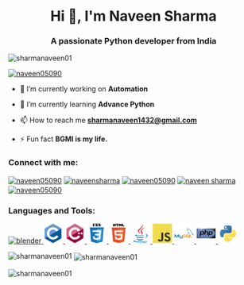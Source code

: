 <h1 align="center">Hi 👋, I'm Naveen Sharma</h1>
<h3 align="center">A passionate Python developer from India</h3>

<p align="left"> <img src="https://komarev.com/ghpvc/?username=sharmanaveen01&label=Profile%20views&color=0e75b6&style=flat" alt="sharmanaveen01" /> </p>

<p align="left"> <a href="https://twitter.com/naveen05090" target="blank"><img src="https://img.shields.io/twitter/follow/naveen05090?logo=twitter&style=for-the-badge" alt="naveen05090" /></a> </p>

- 🔭 I’m currently working on **Automation**

- 🌱 I’m currently learning **Advance Python**

- 📫 How to reach me **sharmanaveen1432@gmail.com**

- ⚡ Fun fact **BGMI is my life.**

<h3 align="left">Connect with me:</h3>
<p align="left">
<a href="https://twitter.com/naveen05090" target="blank"><img align="center" src="https://raw.githubusercontent.com/rahuldkjain/github-profile-readme-generator/master/src/images/icons/Social/twitter.svg" alt="naveen05090" height="30" width="40" /></a>
<a href="https://linkedin.com/in/naveensharma" target="blank"><img align="center" src="https://raw.githubusercontent.com/rahuldkjain/github-profile-readme-generator/master/src/images/icons/Social/linked-in-alt.svg" alt="naveensharma" height="30" width="40" /></a>
<a href="https://instagram.com/naveen05090" target="blank"><img align="center" src="https://raw.githubusercontent.com/rahuldkjain/github-profile-readme-generator/master/src/images/icons/Social/instagram.svg" alt="naveen05090" height="30" width="40" /></a>
<a href="https://www.youtube.com/c/naveen sharma" target="blank"><img align="center" src="https://raw.githubusercontent.com/rahuldkjain/github-profile-readme-generator/master/src/images/icons/Social/youtube.svg" alt="naveen sharma" height="30" width="40" /></a>
<a href="https://www.hackerrank.com/naveen05090" target="blank"><img align="center" src="https://raw.githubusercontent.com/rahuldkjain/github-profile-readme-generator/master/src/images/icons/Social/hackerrank.svg" alt="naveen05090" height="30" width="40" /></a>
</p>

<h3 align="left">Languages and Tools:</h3>
<p align="left"> <a href="https://www.blender.org/" target="_blank"> <img src="https://download.blender.org/branding/community/blender_community_badge_white.svg" alt="blender" width="40" height="40"/> </a> <a href="https://www.cprogramming.com/" target="_blank"> <img src="https://raw.githubusercontent.com/devicons/devicon/master/icons/c/c-original.svg" alt="c" width="40" height="40"/> </a> <a href="https://www.w3schools.com/cpp/" target="_blank"> <img src="https://raw.githubusercontent.com/devicons/devicon/master/icons/cplusplus/cplusplus-original.svg" alt="cplusplus" width="40" height="40"/> </a> <a href="https://www.w3schools.com/css/" target="_blank"> <img src="https://raw.githubusercontent.com/devicons/devicon/master/icons/css3/css3-original-wordmark.svg" alt="css3" width="40" height="40"/> </a> <a href="https://www.w3.org/html/" target="_blank"> <img src="https://raw.githubusercontent.com/devicons/devicon/master/icons/html5/html5-original-wordmark.svg" alt="html5" width="40" height="40"/> </a> <a href="https://www.java.com" target="_blank"> <img src="https://raw.githubusercontent.com/devicons/devicon/master/icons/java/java-original.svg" alt="java" width="40" height="40"/> </a> <a href="https://developer.mozilla.org/en-US/docs/Web/JavaScript" target="_blank"> <img src="https://raw.githubusercontent.com/devicons/devicon/master/icons/javascript/javascript-original.svg" alt="javascript" width="40" height="40"/> </a> <a href="https://www.mysql.com/" target="_blank"> <img src="https://raw.githubusercontent.com/devicons/devicon/master/icons/mysql/mysql-original-wordmark.svg" alt="mysql" width="40" height="40"/> </a> <a href="https://www.php.net" target="_blank"> <img src="https://raw.githubusercontent.com/devicons/devicon/master/icons/php/php-original.svg" alt="php" width="40" height="40"/> </a> <a href="https://www.python.org" target="_blank"> <img src="https://raw.githubusercontent.com/devicons/devicon/master/icons/python/python-original.svg" alt="python" width="40" height="40"/> </a> </p>

<p><img align="left" src="https://github-readme-stats.vercel.app/api/top-langs?username=sharmanaveen01&show_icons=true&locale=en&layout=compact" alt="sharmanaveen01" /></p>

<p>&nbsp;<img align="center" src="https://github-readme-stats.vercel.app/api?username=sharmanaveen01&show_icons=true&locale=en" alt="sharmanaveen01" /></p>

<p><img align="center" src="https://github-readme-streak-stats.herokuapp.com/?user=sharmanaveen01&" alt="sharmanaveen01" /></p>
